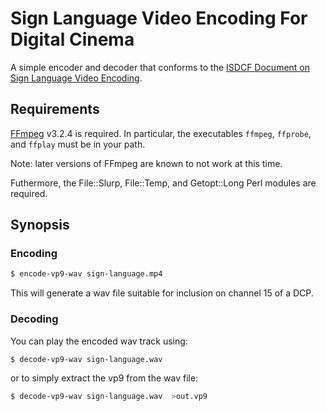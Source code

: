 # Sign Language Video Encoding For Digital Cinema

A simple encoder and decoder that conforms to the [ISDCF Document on Sign Language Video Encoding](https://files.isdcf.com/papers/ISDCF-Doc13-Sign-Language-Video-Encoding-for-Digital-Cinema.pdf).

## Requirements
[FFmpeg](https://www.ffmpeg.org) v3.2.4 is required. In particular, the executables `ffmpeg`, `ffprobe`, and `ffplay` must be in your path.

Note: later versions of FFmpeg are known to not work at this time.

Futhermore, the File::Slurp, File::Temp, and Getopt::Long Perl modules are required.


## Synopsis

### Encoding

```bash
$ encode-vp9-wav sign-language.mp4
```

This will generate a wav file suitable for inclusion on channel 15 of a DCP.

### Decoding

You can play the encoded wav track using:

```bash
$ decode-vp9-wav sign-language.wav
```

or to simply extract the vp9 from the wav file:

```bash
$ decode-vp9-wav sign-language.wav  >out.vp9
```
